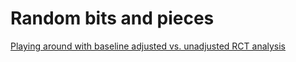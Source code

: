 # Random bits and pieces
 
[Playing around with baseline adjusted vs. unadjusted RCT analysis](https://inductivestep.github.io/Random-bits-and-pieces/baseline%20adjust%20RCT.nb.html)
